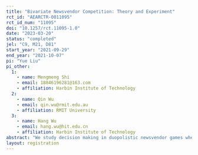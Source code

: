 ```yaml
---
title: "Bivariate Newsvendor Competition: Theory and Experiment"
rct_id: "AEARCTR-0011095"
rct_id_num: "11095"
doi: "10.1257/rct.11095-1.0"
date: "2023-03-20"
status: "completed"
jel: "C9, M21, D81"
start_year: "2021-09-29"
end_year: "2021-10-07"
pi: "Yue Liu"
pi_other:
  1:
    - name: Mengmeng Shi
    - email: 18846196281@163.com
    - affiliation: Harbin Institute of Technology
  2:
    - name: Qin Wu
    - email: qin.wu@rmit.edu.au
    - affiliation: RMIT University
  3:
    - name: Hang Wu
    - email: hang.wu@hit.edu.cn
    - affiliation: Harbin Institute of Technology
abstract: "We study decision making in duopolistic newsvendor games where two newsvendors compete over inventory and prices. The market has a fixed total demand size but uncertainty in demand allocation. One newsvendor receives high demand and the other low demand, determined either stochastically by chance or strategically by prices. Laboratory experiments are conducted to verify the theoretical predictions. "
layout: registration
---
```


